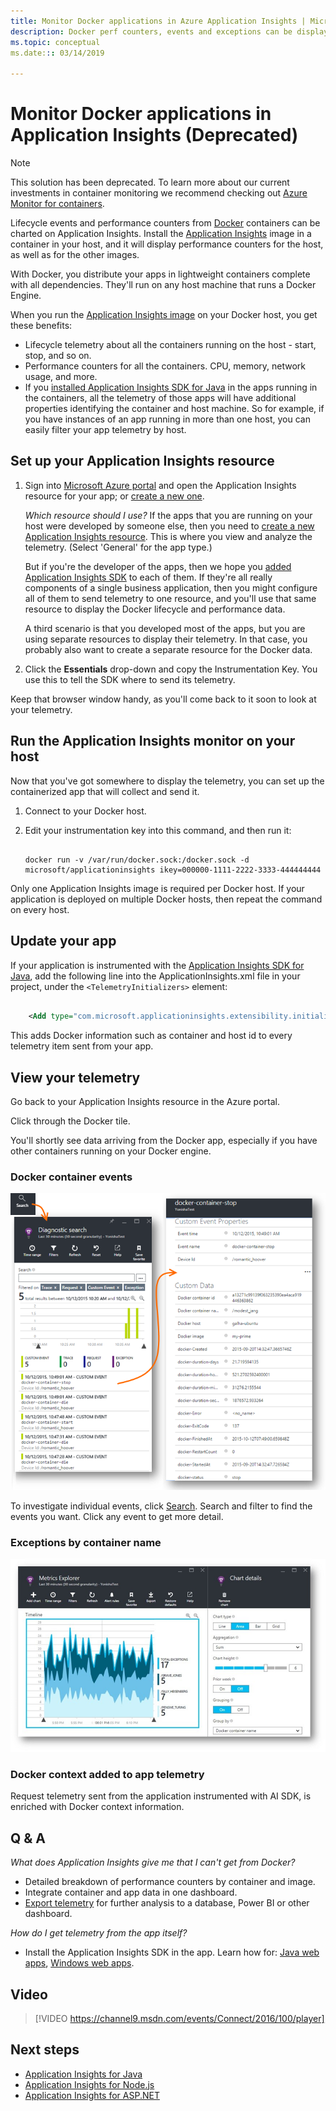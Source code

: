 ```yaml
---
title: Monitor Docker applications in Azure Application Insights | Microsoft Docs
description: Docker perf counters, events and exceptions can be displayed on Application Insights, along with the telemetry from the containerized apps.
ms.topic: conceptual
ms.date::: 03/14/2019

---
```


# Monitor Docker applications in Application Insights (Deprecated)

> [!NOTE]
> This solution has been deprecated. To learn more about our current investments in container monitoring we recommend checking out [Azure Monitor for containers](https://docs.microsoft.com/azure/azure-monitor/insights/container-insights-overview).

Lifecycle events and performance counters from [Docker](https://www.docker.com/) containers can be charted on Application Insights. Install the [Application Insights](https://hub.docker.com/r/microsoft/applicationinsights/) image in a container in your host, and it will display performance counters for the host, as well as for the other images.

With Docker, you distribute your apps in lightweight containers complete with all dependencies. They'll run on any host machine that runs a Docker Engine.

When you run the [Application Insights image](https://hub.docker.com/r/microsoft/applicationinsights/) on your Docker host, you get these benefits:

* Lifecycle telemetry about all the containers running on the host - start, stop, and so on.
* Performance counters for all the containers. CPU, memory, network usage, and more.
* If you [installed Application Insights SDK for Java](../../azure-monitor/app/java-get-started.md) in the apps running in the containers, all the telemetry of those apps will have additional properties identifying the container and host machine. So for example, if you have instances of an app running in more than one host, you can easily filter your app telemetry by host.

## Set up your Application Insights resource

1. Sign into [Microsoft Azure portal](https://azure.com) and open the Application Insights resource for your app; or [create a new one](../../azure-monitor/app/create-new-resource.md ). 
   
    *Which resource should I use?* If the apps that you are running on your host were developed by someone else, then you need to [create a new Application Insights resource](../../azure-monitor/app/create-new-resource.md ). This is where you view and analyze the telemetry. (Select 'General' for the app type.)
   
    But if you're the developer of the apps, then we hope you [added Application Insights SDK](../../azure-monitor/app/java-get-started.md) to each of them. If they're all really components of a single business application, then you might configure all of them to send telemetry to one resource, and you'll use that same resource to display the Docker lifecycle and performance data. 
   
    A third scenario is that you developed most of the apps, but you are using separate resources to display their telemetry. In that case, you probably also want to create a separate resource for the Docker data.

2. Click the **Essentials** drop-down and copy the Instrumentation Key. You use this to tell the SDK where to send its telemetry.

Keep that browser window handy, as you'll come back to it soon to look at your telemetry.

## Run the Application Insights monitor on your host

Now that you've got somewhere to display the telemetry, you can set up the containerized app that will collect and send it.

1. Connect to your Docker host.
2. Edit your instrumentation key into this command, and then run it:
   
   ```
   
   docker run -v /var/run/docker.sock:/docker.sock -d microsoft/applicationinsights ikey=000000-1111-2222-3333-444444444
   ```

Only one Application Insights image is required per Docker host. If your application is deployed on multiple Docker hosts, then repeat the command on every host.

## Update your app
If your application is instrumented with the [Application Insights SDK for Java](../../azure-monitor/app/java-get-started.md), add the following line into the ApplicationInsights.xml file in your project, under the `<TelemetryInitializers>` element:

```xml

    <Add type="com.microsoft.applicationinsights.extensibility.initializer.docker.DockerContextInitializer"/> 
```

This adds Docker information such as container and host id to every telemetry item sent from your app.

## View your telemetry
Go back to your Application Insights resource in the Azure portal.

Click through the Docker tile.

You'll shortly see data arriving from the Docker app, especially if you have other containers running on your Docker engine.

### Docker container events
![example](./media/docker/13.png)

To investigate individual events, click [Search](../../azure-monitor/app/diagnostic-search.md). Search and filter 
to find the events you want. Click any event to get more detail.

### Exceptions by container name
![example](./media/docker/14.png)

### Docker context added to app telemetry
Request telemetry sent from the application instrumented with AI SDK, is enriched with Docker context information.

## Q & A
*What does Application Insights give me that I can't get from Docker?*

* Detailed breakdown of performance counters by container and image.
* Integrate container and app data in one dashboard.
* [Export telemetry](export-telemetry.md) for further analysis to a database, Power BI or other dashboard.

*How do I get telemetry from the app itself?*

* Install the Application Insights SDK in the app. 
Learn how for: [Java web apps](../../azure-monitor/app/java-get-started.md), [Windows web apps](../../azure-monitor/app/asp-net.md).

## Video

> [!VIDEO https://channel9.msdn.com/events/Connect/2016/100/player]

## Next steps

* [Application Insights for Java](../../azure-monitor/app/java-get-started.md)
* [Application Insights for Node.js](../../azure-monitor/app/nodejs.md)
* [Application Insights for ASP.NET](../../azure-monitor/app/asp-net.md)

